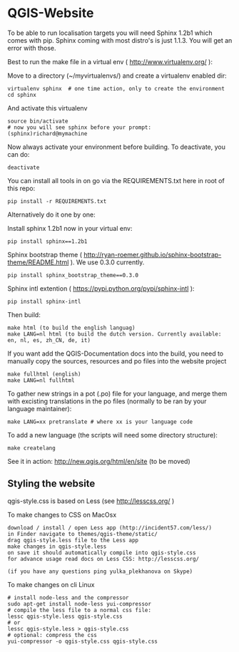 QGIS-Website
============

To be able to run localisation targets you will need Sphinx 1.2b1 which comes with pip. 
Sphinx coming with most distro's is just 1.1.3. You will get an error with those.

Best to run the make file in a virtual env ( http://www.virtualenv.org/ ):

Move to a directory (~/myvirtualenvs/) and create a virtualenv enabled dir:

    virtualenv sphinx  # one time action, only to create the environment
    cd sphinx

And activate this virtualenv

    source bin/activate 
    # now you will see sphinx before your prompt:
    (sphinx)richard@mymachine

Now always activate your environment before building. To deactivate, you can do:

    deactivate

You can install all tools in on go via the REQUIREMENTS.txt here in root of this repo:

    pip install -r REQUIREMENTS.txt

Alternatively do it one by one:

Install sphinx 1.2b1 now in your virtual env:

    pip install sphinx==1.2b1
    
Sphinx bootstrap theme ( http://ryan-roemer.github.io/sphinx-bootstrap-theme/README.html ).
We use 0.3.0 currently.

    pip install sphinx_bootstrap_theme==0.3.0

Sphinx intl extention ( https://pypi.python.org/pypi/sphinx-intl ):

    pip install sphinx-intl

Then build:

    make html (to build the english languag)
    make LANG=nl html (to build the dutch version. Currently available: en, nl, es, zh_CN, de, it)

If you want add the QGIS-Documentation docs into the build, you need to manually copy the sources, resources and po files into the website project

    make fullhtml (english)
    make LANG=nl fullhtml

To gather new strings in a pot (.po) file for your language, and merge them with 
excisting translations in the po files (normally to be ran by your language maintainer):

    make LANG=xx pretranslate # where xx is your language code

To add a new language (the scripts will need some directory structure):

    make createlang

See it in action: http://new.qgis.org/html/en/site (to be moved)

Styling the website
-------------------

qgis-style.css is based on Less (see http://lesscss.org/ )

To make changes to CSS on MacOsx
 
    download / install / open Less app (http://incident57.com/less/)
    in Finder navigate to themes/qgis-theme/static/
    drag qgis-style.less file to the Less app
    make changes in qgis-style.less
    on save it should automatically compile into qgis-style.css
    for advance usage read docs on Less CSS: http://lesscss.org/

    (if you have any questions ping yulka_plekhanova on Skype)

To make changes on cli Linux

    # install node-less and the compressor
    sudo apt-get install node-less yui-compressor
    # compile the less file to a normal css file:
    lessc qgis-style.less qgis-style.css
    # or
    lessc qgis-style.less > qgis-style.css
    # optional: compress the css
    yui-compressor -o qgis-style.css qgis-style.css
    

